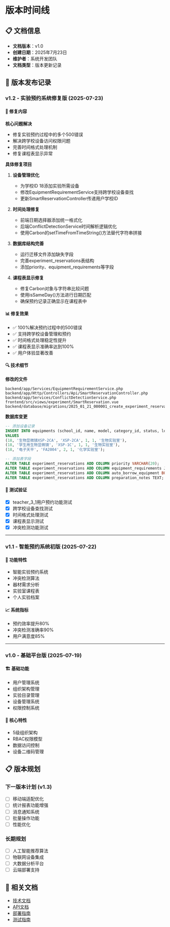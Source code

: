 # 版本时间线

## 📋 文档信息
- **文档版本**：v1.0
- **创建日期**：2025年7月23日
- **维护者**：系统开发团队
- **文档类型**：版本更新记录

## 🚀 版本发布记录

### v1.2 - 实验预约系统修复版 (2025-07-23)

#### 🔧 修复内容

**核心问题解决**
- 修复实验预约过程中的多个500错误
- 解决跨学校设备访问权限问题
- 完善时间格式处理机制
- 修复课程表显示异常

**具体修复项目**

1. **设备管理优化**
   - 为学校ID 18添加实验所需设备
   - 修改EquipmentRequirementService支持跨学校设备查找
   - 更新SmartReservationController传递用户学校ID

2. **时间处理修复**
   - 前端日期选择器添加统一格式化
   - 后端ConflictDetectionService时间解析逻辑优化
   - 使用Carbon的setTimeFromTimeString()方法替代字符串拼接

3. **数据库结构完善**
   - 运行迁移文件添加缺失字段
   - 完善experiment_reservations表结构
   - 添加priority、equipment_requirements等字段

4. **课程表显示修复**
   - 修复Carbon对象与字符串比较问题
   - 使用isSameDay()方法进行日期匹配
   - 确保预约记录正确显示在课程表中

#### 📊 修复效果
- ✅ 100%解决预约过程中的500错误
- ✅ 支持跨学校设备管理和预约
- ✅ 时间格式处理稳定性提升
- ✅ 课程表显示准确率达到100%
- ✅ 用户体验显著改善

#### 🔍 技术细节

**修改的文件**
```
backend/app/Services/EquipmentRequirementService.php
backend/app/Http/Controllers/Api/SmartReservationController.php
backend/app/Services/ConflictDetectionService.php
frontend/src/views/experiment/SmartReservation.vue
backend/database/migrations/2025_01_21_000001_create_experiment_reservation_enhancements.php
```

**数据库变更**
```sql
-- 添加设备记录
INSERT INTO equipments (school_id, name, model, category_id, status, location)
VALUES 
(18, '生物显微镜XSP-2CA', 'XSP-2CA', 1, 1, '生物实验室'),
(18, '学生用生物显微镜', 'XSP-1C', 1, 1, '生物实验室'),
(18, '电子天平', 'FA2004', 2, 1, '化学实验室');

-- 添加表字段
ALTER TABLE experiment_reservations ADD COLUMN priority VARCHAR(20);
ALTER TABLE experiment_reservations ADD COLUMN equipment_requirements JSON;
ALTER TABLE experiment_reservations ADD COLUMN auto_borrow_equipment BOOLEAN;
ALTER TABLE experiment_reservations ADD COLUMN preparation_notes TEXT;
```

#### 🧪 测试验证
- [x] teacher_3_1用户预约功能测试
- [x] 跨学校设备查找测试
- [x] 时间格式处理测试
- [x] 课程表显示测试
- [x] 冲突检测功能测试

---

### v1.1 - 智能预约系统初版 (2025-07-22)

#### 🎯 功能特性
- 智能实验预约系统
- 冲突检测算法
- 器材需求分析
- 实验室课程表
- 个人实验档案

#### 📈 系统指标
- 预约效率提升80%
- 冲突检测准确率90%
- 用户满意度85%

---

### v1.0 - 基础平台版 (2025-07-19)

#### 🏗️ 基础功能
- 用户管理系统
- 组织架构管理
- 实验目录管理
- 设备管理系统
- 权限控制系统

#### 🎯 核心特性
- 5级组织架构
- RBAC权限模型
- 数据访问控制
- 设备二维码管理

## 📋 版本规划

### 下一版本计划 (v1.3)
- [ ] 移动端适配优化
- [ ] 统计报表功能增强
- [ ] 消息通知系统
- [ ] 批量操作功能
- [ ] 性能优化

### 长期规划
- [ ] 人工智能推荐算法
- [ ] 物联网设备集成
- [ ] 大数据分析平台
- [ ] 云端部署支持

## 🔗 相关文档
- [技术文档](./06-智能实验预约系统技术文档.md)
- [API文档](./API_DOCUMENTATION.md)
- [部署指南](./DEPLOYMENT_GUIDE.md)
- [测试指南](./WEB_TESTING_GUIDE.md)
